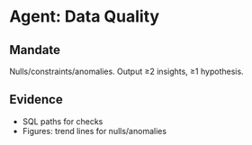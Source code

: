 # Agent: Data Quality

## Mandate
Nulls/constraints/anomalies. Output ≥2 insights, ≥1 hypothesis.

## Evidence
- SQL paths for checks
- Figures: trend lines for nulls/anomalies
